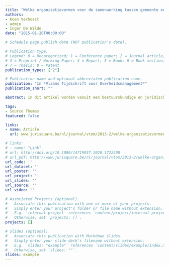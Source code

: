 ```yaml
---
title: "Welke organisatievormen voor de samenwerking tussen gemeente en OCMW op het vlak van ondersteunende diensten?"
authors:
- Koen Verhoest
- admin
- Inger De Wilde
date: "2015-01-20T00:00:00"

# Schedule page publish date (NOT publication's date).

# Publication type.
# Legend: 0 = Uncategorized; 1 = Conference paper; 2 = Journal article;
# 3 = Preprint / Working Paper; 4 = Report; 5 = Book; 6 = Book section;
# 7 = Thesis; 8 = Patent
publication_types: ["2"]

# Publication name and optional abbreviated publication name.
publication: "In *Vlaams Tijdschrift voor Overheidsmanagement*"
publication_short: ""

abstract: In dit artikel worden vanuit een bestuurskundige en juridische invalshoek de verschillende opties besproken voor gemeente- en OCMW-besturen die nadenken over een geschikte organisatievorm voor de samenwerking van hun ondersteunende diensten. Hierbij wordt geen ideaaltype voorgesteld. De keuze voor een geschikte organisatievorm is immers 'maatwerk', waarbij elk bestuur zorgvuldig de potentiële voordelen van een oplopende intensiteit en schaalgrootte moet afwegen tegen de mogelijke nadelen van een grotere (bestuurlijke) afstand ten opzichte van de gebruikers en de andere besturen. De factoren waarmee besturen rekening dienen te houden bij deze afweging worden in dit artikel behandeld.

tags:
- Source Themes
featured: false

links:
- name: Article
  url: www.jurisquare.be/nl/journal/vtom/2013-2/welke-organisatievormen-voor-de-samenwerking-tussen-gemeente-en-ocmw-op-het-vlak-van-ondersteunende-/index.html

# links:
# - name: "Link"
# url: http://doi.org/10.1080/14719037.2020.1722208
# url_pdf: http://www.jurisquare.be/nl/journal/vtom/2013-2/welke-organisatievormen-voor-de-samenwerking-tussen-gemeente-en-ocmw-op-het-vlak-van-ondersteunende-/index.html
url_code: ''
url_dataset: ''
url_poster: ''
url_project: ''
url_slides: ''
url_source: ''
url_video: ''

# Associated Projects (optional).
#   Associate this publication with one or more of your projects.
#   Simply enter your project's folder or file name without extension.
#   E.g. `internal-project` references `content/project/internal-project/index.md`.
#   Otherwise, set `projects: []`.
projects: []

# Slides (optional).
#   Associate this publication with Markdown slides.
#   Simply enter your slide deck's filename without extension.
#   E.g. `slides: "example"` references `content/slides/example/index.md`.
#   Otherwise, set `slides: ""`.
slides: example
---
```

